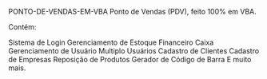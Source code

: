 PONTO-DE-VENDAS-EM-VBA
Ponto de Vendas (PDV), feito 100% em VBA.

Contém:

Sistema de Login
Gerenciamento de Estoque
Financeiro
Caixa
Gerenciamento de Usuário
Multiplo Usuários
Cadastro de Clientes
Cadastro de Empresas
Reposição de Produtos
Gerador de Código de Barra
E muito mais.
